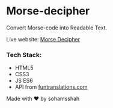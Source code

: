 # Morse-decipher
Convert Morse-code into Readable Text.

Live website: [Morse Decipher](https://morsedecipher.netlify.app/)

### Tech Stack:
* HTML5
* CSS3
* JS ES6
* API from [funtranslations.com](https://funtranslations.com/api/morse)

Made with ♥ by sohamsshah
